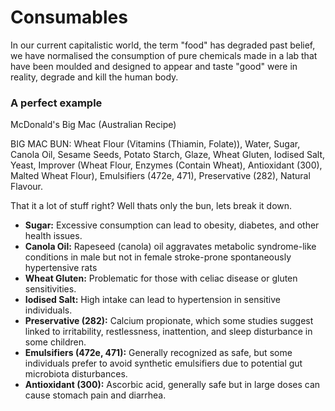 # Consumables

In our current capitalistic world, the term "food" has degraded past belief, we have normalised the consumption of pure chemicals made in a lab that have been moulded and designed to appear and taste "good" were in reality, degrade and kill the human body.

### A perfect example

McDonald's Big Mac (Australian Recipe)

BIG MAC BUN: Wheat Flour (Vitamins (Thiamin, Folate)), Water, Sugar, Canola Oil, Sesame Seeds, Potato Starch, Glaze, Wheat Gluten, Iodised Salt, Yeast, Improver (Wheat Flour, Enzymes (Contain Wheat), Antioxidant (300), Malted Wheat Flour), Emulsifiers (472e, 471), Preservative (282), Natural Flavour.

That it a lot of stuff right? Well thats only the bun, lets break it down.

- **Sugar:** Excessive consumption can lead to obesity, diabetes, and other health issues.
- **Canola Oil:** Rapeseed (canola) oil aggravates metabolic syndrome-like conditions in male but not in female stroke-prone spontaneously hypertensive rats 
- **Wheat Gluten:** Problematic for those with celiac disease or gluten sensitivities.
- **Iodised Salt:** High intake can lead to hypertension in sensitive individuals.
- **Preservative (282):** Calcium propionate, which some studies suggest linked to irritability, restlessness, inattention, and sleep disturbance in some children.
- **Emulsifiers (472e, 471):** Generally recognized as safe, but some individuals prefer to avoid synthetic emulsifiers due to potential gut microbiota disturbances.
- **Antioxidant (300):** Ascorbic acid, generally safe but in large doses can cause stomach pain and diarrhea.



